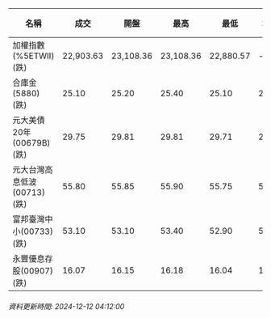 | 名稱 | 成交 | 開盤 | 最高 | 最低 | 均價 | 成交金額(億) | 昨收 | 漲跌幅 | 漲跌 | 總量 | 昨量 | 振幅 |
| -------- | -------- | -------- | -------- |-------- | -------- | -------- |-------- |-------- |-------- | -------- | -------- |-------- |
|加權指數(%5ETWII) (跌)|22,903.63|23,108.36|23,108.36|22,880.57|-|3,289.19|23,125.08|0.96%|221.45|6,291,840|0|0.99%|
|合庫金(5880) (跌)|25.10|25.20|25.40|25.10|25.23|2.23|25.20|0.40%|0.10|8,847|7,151|1.19%|
|元大美債20年(00679B) (跌)|29.75|29.81|29.81|29.71|29.75|14.07|29.91|0.53%|0.16|47,309|42,295|0.33%|
|元大台灣高息低波(00713) (跌)|55.80|55.85|55.90|55.75|55.84|6.48|55.85|0.09%|0.05|11,599|14,415|0.27%|
|富邦臺灣中小(00733) (跌)|53.10|53.10|53.40|52.90|53.09|0.437|53.40|0.56%|0.30|824|649|0.94%|
|永豐優息存股(00907) (跌)|16.07|16.15|16.18|16.04|16.11|0.412|16.15|0.50%|0.08|2,554|2,743|0.87%|
###### 資料更新時間: 2024-12-12 04:12:00